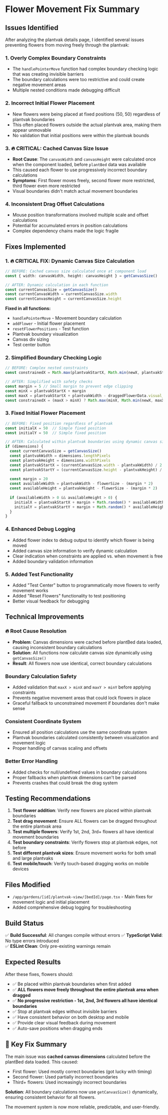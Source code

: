 # Flower Movement Fix Summary

## Issues Identified

After analyzing the plantvak details page, I identified several issues preventing flowers from moving freely through the plantvak:

### 1. **Overly Complex Boundary Constraints**
- The `handlePointerMove` function had complex boundary checking logic that was creating invisible barriers
- The boundary calculations were too restrictive and could create negative movement areas
- Multiple nested conditions made debugging difficult

### 2. **Incorrect Initial Flower Placement**
- New flowers were being placed at fixed positions (50, 50) regardless of plantvak boundaries  
- This often placed flowers outside the actual plantvak area, making them appear unmovable
- No validation that initial positions were within the plantvak bounds

### 3. **🔥 CRITICAL: Cached Canvas Size Issue**
- **Root Cause**: The `canvasWidth` and `canvasHeight` were calculated once when the component loaded, before `plantBed` data was available
- This caused each flower to use progressively incorrect boundary calculations
- **Symptoms**: First flower moves freely, second flower more restricted, third flower even more restricted
- Visual boundaries didn't match actual movement boundaries

### 4. **Inconsistent Drag Offset Calculations**
- Mouse position transformations involved multiple scale and offset calculations
- Potential for accumulated errors in position calculations
- Complex dependency chains made the logic fragile

## Fixes Implemented

### 1. **🔥 CRITICAL FIX: Dynamic Canvas Size Calculation**
```typescript
// BEFORE: Cached canvas size calculated once at component load
const { width: canvasWidth, height: canvasHeight } = getCanvasSize()

// AFTER: Dynamic calculation in each function
const currentCanvasSize = getCanvasSize()
const currentCanvasWidth = currentCanvasSize.width
const currentCanvasHeight = currentCanvasSize.height
```

**Fixed in all functions:**
- `handlePointerMove` - Movement boundary calculation
- `addFlower` - Initial flower placement
- `resetFlowerPositions` - Test function
- Plantvak boundary visualization
- Canvas div sizing
- Test center button

### 2. **Simplified Boundary Checking Logic** 
```typescript
// BEFORE: Complex nested constraints
const constrainedX = Math.max(plantvakStartX, Math.min(newX, plantvakStartX + plantvakWidth - draggedFlowerData.visual_width))

// AFTER: Simplified with safety checks
const margin = 5 // Small margin to prevent edge clipping
const minX = plantvakStartX + margin
const maxX = plantvakStartX + plantvakWidth - draggedFlowerData.visual_width - margin
const constrainedX = (maxX > minX) ? Math.max(minX, Math.min(newX, maxX)) : newX
```

### 3. **Fixed Initial Flower Placement**
```typescript
// BEFORE: Fixed position regardless of plantvak
const initialX = 50  // Simple fixed position
const initialY = 50  // Simple fixed position

// AFTER: Calculated within plantvak boundaries using dynamic canvas size
if (dimensions) {
  const currentCanvasSize = getCanvasSize()
  const plantvakWidth = dimensions.lengthPixels
  const plantvakHeight = dimensions.widthPixels
  const plantvakStartX = (currentCanvasSize.width - plantvakWidth) / 2
  const plantvakStartY = (currentCanvasSize.height - plantvakHeight) / 2
  
  const margin = 20
  const availableWidth = plantvakWidth - flowerSize - (margin * 2)
  const availableHeight = plantvakHeight - flowerSize - (margin * 2)
  
  if (availableWidth > 0 && availableHeight > 0) {
    initialX = plantvakStartX + margin + Math.random() * availableWidth
    initialY = plantvakStartY + margin + Math.random() * availableHeight
  }
}
```

### 4. **Enhanced Debug Logging**
- Added flower index to debug output to identify which flower is being moved
- Added canvas size information to verify dynamic calculation
- Clear indication when constraints are applied vs. when movement is free
- Added boundary validation information

### 5. **Added Test Functionality**
- Added "Test Center" button to programmatically move flowers to verify movement works
- Added "Reset Flowers" functionality to test positioning
- Better visual feedback for debugging

## Technical Improvements

### **🔥 Root Cause Resolution**
- **Problem**: Canvas dimensions were cached before plantBed data loaded, causing inconsistent boundary calculations
- **Solution**: All functions now calculate canvas size dynamically using `getCanvasSize()`
- **Result**: All flowers now use identical, correct boundary calculations

### **Boundary Calculation Safety**
- Added validation that `maxX > minX` and `maxY > minY` before applying constraints
- Prevents negative movement areas that could lock flowers in place
- Graceful fallback to unconstrained movement if boundaries don't make sense

### **Consistent Coordinate System**
- Ensured all position calculations use the same coordinate system
- Plantvak boundaries calculated consistently between visualization and movement logic
- Proper handling of canvas scaling and offsets

### **Better Error Handling**
- Added checks for null/undefined values in boundary calculations
- Proper fallbacks when plantvak dimensions can't be parsed
- Prevents crashes that could break the drag system

## Testing Recommendations

1. **Test flower addition**: Verify new flowers are placed within plantvak boundaries
2. **Test drag movement**: Ensure ALL flowers can be dragged throughout the entire plantvak area
3. **Test multiple flowers**: Verify 1st, 2nd, 3rd+ flowers all have identical movement boundaries
4. **Test boundary constraints**: Verify flowers stop at plantvak edges, not before
5. **Test different plantvak sizes**: Ensure movement works for both small and large plantvaks
6. **Test mobile/touch**: Verify touch-based dragging works on mobile devices

## Files Modified

- `/app/gardens/[id]/plantvak-view/[bedId]/page.tsx` - Main fixes for movement logic and initial placement
- Added comprehensive debug logging for troubleshooting

## Build Status

✅ **Build Successful**: All changes compile without errors
✅ **TypeScript Valid**: No type errors introduced  
✅ **ESLint Clean**: Only pre-existing warnings remain

## Expected Results

After these fixes, flowers should:
- ✅ Be placed within plantvak boundaries when first added
- ✅ **ALL flowers move freely throughout the entire plantvak area when dragged**
- ✅ **No progressive restriction - 1st, 2nd, 3rd flowers all have identical boundaries**
- ✅ Stop at plantvak edges without invisible barriers
- ✅ Have consistent behavior on both desktop and mobile
- ✅ Provide clear visual feedback during movement
- ✅ Auto-save positions when dragging ends

## 🎯 Key Fix Summary

The main issue was **cached canvas dimensions** calculated before the plantBed data loaded. This caused:
- First flower: Used mostly correct boundaries (got lucky with timing)
- Second flower: Used partially incorrect boundaries 
- Third+ flowers: Used increasingly incorrect boundaries

**Solution**: All boundary calculations now use `getCanvasSize()` dynamically, ensuring consistent behavior for all flowers.

The movement system is now more reliable, predictable, and user-friendly.